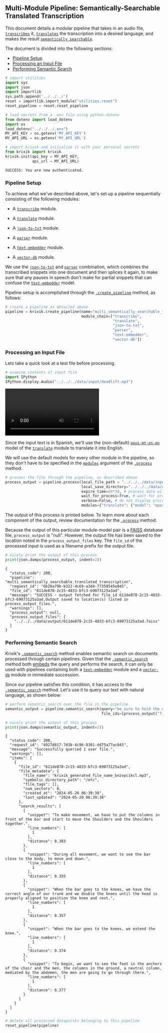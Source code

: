 ## Multi-Module Pipeline: Semantically-Searchable Translated Transcription

This document details a modular pipeline that takes in an audio file, [`transcribes`](../../modules/ai_model_modules/transcribe_module.md) it, [`translates`](../../modules/ai_model_modules/translate_module.md) the transcription into a desired language, and makes the result [`semantically searchable`](../../system/search_methods/semantic_search_method.md).

The document is divided into the following sections:

- [Pipeline Setup](#pipeline-setup)
- [Processing an Input File](#processing-an-input-file)
- [Performing Semantic Search](#performing-semantic-search)


```python
# import utilities
import sys 
import json
import importlib
sys.path.append('../../../')
reset = importlib.import_module("utilities.reset")
reset_pipeline = reset.reset_pipeline

# load secrets from a .env file using python-dotenv
from dotenv import load_dotenv
import os
load_dotenv("../../../.env")
MY_API_KEY = os.getenv('MY_API_KEY')
MY_API_URL = os.getenv('MY_API_URL')

# import krixik and initialize it with your personal secrets
from krixik import krixik
krixik.init(api_key = MY_API_KEY, 
            api_url = MY_API_URL)
```

    SUCCESS: You are now authenticated.


### Pipeline Setup

To achieve what we've described above, let's set up a pipeline sequentially consisting of the following modules:

- A [`transcribe`](../../modules/ai_model_modules/transcribe_module.md) module.

- A [`translate`](../../modules/ai_model_modules/translate_module.md) module.

- A [`json-to-txt`](../../modules/support_function_modules/json-to-txt_module.md) module.

- A [`parser`](../../modules/support_function_modules/parser_module.md) module.

- A [`text-embedder`](../../modules/ai_model_modules/text-embedder_module.md) module.

- A [`vector-db`](../../modules/database_modules/vector-db_module.md) module.

We use the [`json-to-txt`](../../modules/support_function_modules/json-to-txt_module.md) and [`parser`](../../modules/support_function_modules/parser_module.md) combination, which combines the transcribed snippets into one document and then splices it again, to make sure that any pauses in speech don't make for partial snippets that can confuse the [`text-embedder`](../../modules/ai_model_modules/text-embedder_module.md) model.

Pipeline setup is accomplished through the [`.create_pipeline`](../../system/pipeline_creation/create_pipeline.md) method, as follows:


```python
# create a pipeline as detailed above
pipeline = krixik.create_pipeline(name="multi_semantically_searchable_translated_transcription",
                                  module_chain=["transcribe",
                                                "translate",
                                                "json-to-txt",
                                                "parser",
                                                "text-embedder",
                                                "vector-db"])
```

### Processing an Input File

Lets take a quick look at a test file before processing.


```python
# examine contents of input file
import IPython
IPython.display.Audio("../../../data/input/deadlift.mp3")
```




<video src="../../../data/input/deadlift.mp4" controls  >
      Your browser does not support the <code>video</code> element.
    </video>



Since the input text is in Spanish, we'll use the (non-default) [`opus-mt-es-en`](https://huggingface.co/Helsinki-NLP/opus-mt-es-en) model of the [`translate`](../../modules/ai_model_modules/translate_module.md) module to translate it into English.

We will use the default models for every other module in the pipeline, so they don't have to be specified in the [`modules`](../../system/parameters_processing_files_through_pipelines/process_method.md#selecting-models-via-the-modules-argument) argument of the [`.process`](../../system/parameters_processing_files_through_pipelines/process_method.md) method.


```python
# process the file through the pipeline, as described above
process_output = pipeline.process(local_file_path = "../../../data/input/deadlift.mp3", # the initial local filepath where the input file is stored
                                  local_save_directory="../../../data/output", # the local directory that the output file will be saved to
                                  expire_time=60*30, # process data will be deleted from the Krixik system in 30 minutes
                                  wait_for_process=True, # wait for process to complete before returning IDE control to user
                                  verbose=False, # do not display process update printouts upon running code
                                  modules={"translate": {"model": "opus-mt-es-en"}}) # specify a non-default model for use in the translate module
```

The output of this process is printed below. To learn more about each component of the output, review documentation for the [`.process`](../../system/parameters_processing_files_through_pipelines/process_method.md) method.

Because the output of this particular module-model pair is a [FAISS](https://github.com/facebookresearch/faiss) database file, `process_output` is "null". However, the output file has been saved to the location noted in the `process_output_files` key.  The `file_id` of the processed input is used as a filename prefix for the output file.


```python
# nicely print the output of this process
print(json.dumps(process_output, indent=2))
```

    {
      "status_code": 200,
      "pipeline": "multi_semantically_searchable_translated_transcription",
      "request_id": "6b26a79b-b322-4c69-a3d4-77358545e045",
      "file_id": "611de878-2c15-4833-bfc3-69073125a3ad",
      "message": "SUCCESS - output fetched for file_id 611de878-2c15-4833-bfc3-69073125a3ad.Output saved to location(s) listed in process_output_files.",
      "warnings": [],
      "process_output": null,
      "process_output_files": [
        "../../../data/output/611de878-2c15-4833-bfc3-69073125a3ad.faiss"
      ]
    }


### Performing Semantic Search

Krixik's [`.semantic_search`](../../system/search_methods/semantic_search_method.md) method enables semantic search on documents processed through certain pipelines. Given that the [`.semantic_search`](../../system/search_methods/semantic_search_method.md) method both [embeds](../../modules/ai_model_modules/text-embedder_module.md) the query and performs the search, it can only be used with pipelines containing both a [`text-embedder`](../../modules/ai_model_modules/text-embedder_module.md) module and a [`vector-db`](../../modules/database_modules/vector-db_module.md) module in immediate succession.

Since our pipeline satisfies this condition, it has access to the [`.semantic_search`](../../system/search_methods/semantic_search_method.md) method. Let's use it to query our text with natural language, as shown below:


```python
# perform semantic_search over the file in the pipeline
semantic_output = pipeline.semantic_search(query="be sure to hold the weights very firmly", 
                                           file_ids=[process_output["file_id"]])

# nicely print the output of this process
print(json.dumps(semantic_output, indent=2))
```

    {
      "status_code": 200,
      "request_id": "4927d817-7d3b-4c96-8301-dd75a77ac045",
      "message": "Successfully queried 1 user file.",
      "warnings": [],
      "items": [
        {
          "file_id": "611de878-2c15-4833-bfc3-69073125a3ad",
          "file_metadata": {
            "file_name": "krixik_generated_file_name_bnzvpcikcl.mp3",
            "symbolic_directory_path": "/etc",
            "file_tags": [],
            "num_vectors": 8,
            "created_at": "2024-05-20 06:39:38",
            "last_updated": "2024-05-20 06:39:38"
          },
          "search_results": [
            {
              "snippet": "To make movement, we have to put the columns in front of the bar and start to move the Shoulders and the Shoulders together.",
              "line_numbers": [
                1
              ],
              "distance": 0.303
            },
            {
              "snippet": "During all movement, we want to see the bar close to the body, to move and down.",
              "line_numbers": [
                1
              ],
              "distance": 0.355
            },
            {
              "snippet": "When the bar goes to the knees, we have the correct angle of our trunk and we double the knees until the head is properly aligned to position the knee and rest.",
              "line_numbers": [
                1
              ],
              "distance": 0.357
            },
            {
              "snippet": "When the bar goes to the knees, we extend the knee.",
              "line_numbers": [
                1
              ],
              "distance": 0.374
            },
            {
              "snippet": "To begin, we want to see the feet in the anchors of the chair and the men, the columns in the ground, a neutral column, mediated by the abdomen, the men are going to go through there.",
              "line_numbers": [
                1
              ],
              "distance": 0.377
            }
          ]
        }
      ]
    }



```python
# delete all processed datapoints belonging to this pipeline
reset_pipeline(pipeline)
```

